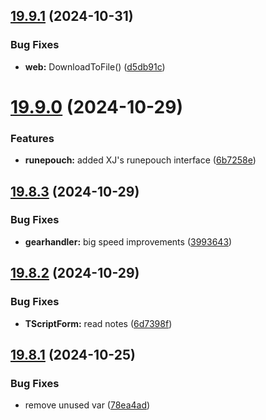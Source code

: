 ## [19.9.1](https://github.com/Torwent/WaspLib/compare/v19.9.0...v19.9.1) (2024-10-31)


### Bug Fixes

* **web:** DownloadToFile() ([d5db91c](https://github.com/Torwent/WaspLib/commit/d5db91cd948cb5c3479233516153c005343ee145))



# [19.9.0](https://github.com/Torwent/WaspLib/compare/v19.8.3...v19.9.0) (2024-10-29)


### Features

* **runepouch:** added XJ's runepouch interface ([6b7258e](https://github.com/Torwent/WaspLib/commit/6b7258ef3a7fe0bc05ff4d8e4ac3758ccc84acb9))



## [19.8.3](https://github.com/Torwent/WaspLib/compare/v19.8.2...v19.8.3) (2024-10-29)


### Bug Fixes

* **gearhandler:** big speed improvements ([3993643](https://github.com/Torwent/WaspLib/commit/39936431f74278ce4e182e51dd4fa065a3477732))



## [19.8.2](https://github.com/Torwent/WaspLib/compare/v19.8.1...v19.8.2) (2024-10-29)


### Bug Fixes

* **TScriptForm:** read notes ([6d7398f](https://github.com/Torwent/WaspLib/commit/6d7398fdb4a42cf4664e06cd18a50182d151dbf1))



## [19.8.1](https://github.com/Torwent/WaspLib/compare/v19.8.0...v19.8.1) (2024-10-25)


### Bug Fixes

* remove unused var ([78ea4ad](https://github.com/Torwent/WaspLib/commit/78ea4ad1abf7d3e1d82d363d3824bbd4cd113474))



